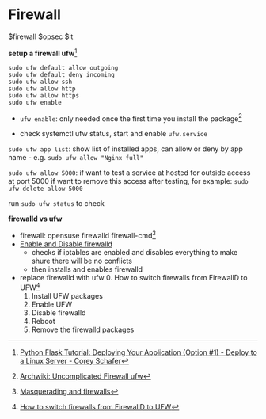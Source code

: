 # Firewall
$firewall $opsec $it

**setup a firewall ufw**[^pn1]

```
sudo ufw default allow outgoing
sudo ufw default deny incoming
sudo ufw allow ssh
sudo ufw allow http
sudo ufw allow https
sudo ufw enable
```

- `ufw enable`: only needed once the first time you install the package[^fw1] 

- check systemctl ufw status, start and enable `ufw.service`

`sudo ufw app list`: show list of installed apps, can allow or deny by app name
    - e.g. `sudo ufw allow "Nginx full"`

`sudo ufw allow 5000`: if want to test a service at hosted for outside access at port 5000
if want to remove this access after testing, for example: `sudo ufw delete allow 5000`

run `sudo ufw status` to check

**firewalld vs ufw**

- firewall: opensuse firewalld firewall-cmd[^opsu3]
- [Enable and Disable firewalld](https://firewalld.org/documentation/howto/enable-and-disable-firewalld.html)
    - checks if iptables are enabled and disables everything to make shure there will be no conflicts
    - then installs and enables firewalld
- replace firewalld with ufw
    0. How to switch firewalls from FirewallD to UFW[^fw2] 
    1. Install UFW packages
    2. Enable UFW
    3. Disable firewalld
    4. Reboot
    5. Remove the firewalld packages


[^pn1]: [Python Flask Tutorial: Deploying Your Application (Option #1) - Deploy to a Linux Server - Corey Schafer](https://www.youtube.com/watch?v=goToXTC96Co) 
[^fw1]: [Archwiki: Uncomplicated Firewall ufw](https://wiki.archlinux.org/title/Uncomplicated_Firewall)
[^opsu3]: [Masquerading and firewalls](https://doc.opensuse.org/documentation/leap/security/html/book-security/cha-security-firewall.html#)
[^fw2]: [How to switch firewalls from FirewallD to UFW](https://www.ctrl.blog/entry/firewalld-ufw-migration-tutorial.html)

